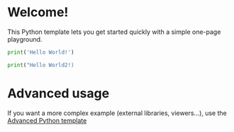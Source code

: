 # Welcome!

This Python template lets you get started quickly with a simple one-page playground.

```python runnable
print('Hello World!')
```

```python runnable
print("Hello World2!)
```

# Advanced usage

If you want a more complex example (external libraries, viewers...), use the [Advanced Python template](https://tech.io/select-repo/429)

